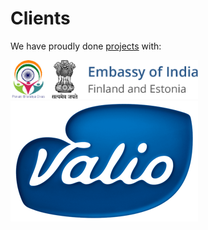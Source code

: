 Clients
=

We have proudly done [projects](/projects) with:

<img width="300px" src="/assets/img/indian.png">

<img width="300px" src="/assets/img/valio.png">